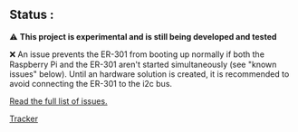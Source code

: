 ## Status : 

⚠️ **This project is experimental and is still being developed and tested**

❌ An issue prevents the ER-301 from booting up normally if both the Raspberry Pi and the ER-301 aren't started simultaneously (see "known issues" below). Until an hardware solution is created, it is recommended to avoid connecting the ER-301 to the i2c bus. 

[Read the full list of issues.](https://github.com/nordseele/hans/issues) 

[Tracker](/doc/tracker.md) 